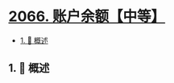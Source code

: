 # [2066. 账户余额【中等】](https://github.com/tnotesjs/TNotes.leetcode/tree/main/notes/2066.%20%E8%B4%A6%E6%88%B7%E4%BD%99%E9%A2%9D%E3%80%90%E4%B8%AD%E7%AD%89%E3%80%91)

<!-- region:toc -->

- [1. 📝 概述](#1--概述)

<!-- endregion:toc -->

## 1. 📝 概述

